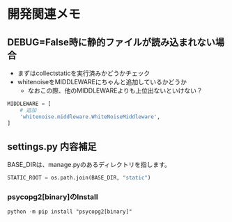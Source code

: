 # 開発関連メモ

## DEBUG=False時に静的ファイルが読み込まれない場合
- まずはcollectstaticを実行済みかどうかチェック
- whitenoiseをMIDDLEWAREにちゃんと追加しているかどうか
  - なおこの際、他のMIDDLEWAREよりも上位出ないといけない？

```python
MIDDLEWARE = [
    # 追加
    'whitenoise.middleware.WhiteNoiseMiddleware',
]
```

## settings.py 内容補足
BASE_DIRは、manage.pyのあるディレクトリを指します。
```python
STATIC_ROOT = os.path.join(BASE_DIR, "static")
```

### psycopg2[binary]のInstall
```shell
python -m pip install "psycopg2[binary]"
```